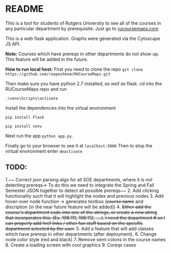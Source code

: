 README
=======
This is a tool for students of Rutgers University to see all of the courses in any particular department by prerequisite.
Just go to [rucoursemaps.com](https://rucoursemaps.com)

This is a web flask application.
Graphs were generated via the Cytoscape JS API.

**Note:** Courses which have prereqs in other departments do not show up. This feature will be added in the future.

**How to run local host:**
First you need to clone the repo
`git clone https://github.com/roopeshkom/RUCourseMaps.git`

Then make sure you have python 2.7 installed, *as well as* flask.
cd into the RUCourseMaps repo and run

`.\venv\Scripts\activate`

Install the dependencies into the virtual environment

`pip install Flask`

`pip install venv`

Next run the app `python app.py`.

Finally go to your browser to see it at `localhost:5000`
Then to stop the virtual environment enter `deactivate`

**TODO:**
---------
  1.~~ Correct json parsing algo for all SOE departments, where it is not detecting prereqs-> To do this we need to integrate the Spring and Fall Semester JSON together to detect all possible prereqs~~
  2. Add clicking functionality such that it will highlight the nodes and previous nodes
  3. Add hover-over node function -> generates textbox (~~course name~~ and discription (in the near future feature will be added))
  4. <del>Either add the course's department code into one of the strings, or create a new string that incorporates this: (Ex. 198:111, 198:112, ....). I need the department # so I can properly add href links / other fun stuff based on the specific department selected by the user.</del>
  5. Add a feature that will add classes which have prereqs in other departments (after deployment).
  6. Change node color style (red and black)
  7. Remove semi colons in the course names
  8. Create a loading screen with cool graphics
  9. Coreqs cases
